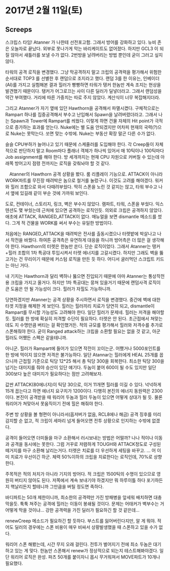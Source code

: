# 2017년 2월 11일(토)

## Screeps
스크립스 타임!
Atanner 가 나한테 선전포고함. 그래서 방어를 강화하고 있다.
뉴비 존은 오늘자로 끝났다. 외부로 못나가게 막는 바리케이트도 없어졌다. 하지만 GCL3 이 되질 않아서 새틀러를 보낼 수가 없다. 2번방을 날려버리는 방법 뿐인데 굳이 그러고 싶지 않다.

타워의 공격 로직을 변경했다. 그냥 막공격하지 말고 크립의 공격력을 평가해서 위험한 순서대로 TOP3 를 선별한 후 랜덤으로 조지라고 했다. 랜덤 3를 한 이유는, 인베이더(AI)를 가지고 실험해본 결과 힐러가 빵빵하면 타워가 탱커 한놈만 계속 조지는 현상을 발견했기 때문이다. 탱커가 어그로끄는 사이 다른 딜러가 딜넣더라고. 그래서 랜덤성을 약간 부여했다. 거리에 따른 가중치는 따로 주지 않았다. 계산식이 너무 복잡해지더라.

그리고 Atanner가 자기 옆에 있던 Hawthorn을 공격해서 파멸시켰다. 구체적으로는 Rampart 하나를 집중공격해서 부수고 난입해서 Spawn을 날려버렸더라고. 그래서 나는 Spawn과 Tower에 Rampart를 씌웠다. 이렇게 하면 건물 자체의 Hit point가 극적으로 증가하는 효과를 얻는다. Nuke에는 별 도움 안되겠지만 어차피 현재의 국력(?)으로 Nuke는 못막는다. 쏘면 맞는 수밖에. Nuke는 부동산 확장 말곤 다른 수가 없다.

슬슬 CPU부하가 늘어나고 있기 때문에 스케줄러를 도입해야 한다. 각 Creep들이 자체적으로 판단하지 말고 Room마다 플래너 객체가 하나씩 있어서 매 10틱이나 100틱마다 Job assignment를 해야 한다. 방 세개까지는 현재 CPU 자원으로 커버칠 수 있는데 아래쪽 방어고지 점령 전까지는 로직을 갖춰놔야 할 것 같다.

ᅟAtanner의 Hawthorn 공격 상황을 봤다. 룸 리플레이 기능으로. ATTACK이 아니라 WORK파트를 무진장 때려박은 놈으로 철거를 눌렀구나. 이것도 고려를 해야겠다.
워커와 힐러 조합으로 와서 다때려부쉈다. 딱히 스폰을 노린 것 같지는 않고, 타워 부수고 나서 옆에 있길래 같이 부순 것에 가까워 보인다.

도로, 컨테이너, 스토리지, 링크, 벽은 부수지 않았다. 램파트, 타워, 스폰을 부쉈다. 익스텐션도 몇 부쉈는데 근처에 있으면 공격하는 로직인듯. 의외로 크립은 공격하지 않았다. 애초에 ATTACK, RANGED_ATTACK이 없다. 매뉴얼을 보면 dismantle 메소드를 썼다. 그게 적 건물을 WORK를 써서 부수는 유일한 방법이다.

처음에는 RANGED_ATTACK을 때려박은 전사를 출동시켰으나 터렛밭에 박살나고 나서 작전을 바꿨다. 하여튼 공격측은 유연하게 대응을 하니까 방어측은 더 많은 걸 생각해야 한다.
Hawthorn의 터렛은 한놈만 쏜다. 단순 로직이었다. 그래서 Atanner는 탱커+힐러 조합의 1차 특공대 투입시켜서 터렛 에너지를 고갈시켰다.
하지만 그래도 벽을 뚫고가는 건 무리이기 때문에 커스텀 로직을 만든 듯 하다. 어디서 굴러먹던 스크립트 키드는 아닌 거다.

내 기지는 Hawthorn과 달리 벽하나 뚫으면 진입되기 때문에 아마 Atanner는 통상작전용 크립을 가지고 올거다. 하지만 1차 특공대는 뭉쳐 있을거기 때문에 랜덤사격 로직이 큰 도움은 안 될 가능성이 크다. 힐러가 자힐도 가능하니까.

당연하겠지만 Atanner는 공격 상황을 주시하면서 로직을 변경했다. 중간에 벽에 대한 타겟 지정을 해제한 게 보인다. 힐러는 힐러끼리 치료가 당연히 되고, dismantle이 Rampart를 무시할 가능성도 고려해야 한다. 일단 힐러가 문제네. 힐러는 저격을 해야할듯. 힐러를 한 방에 확실히 저격할 수단이 필요하다. 터렛은 안 된다. 초근접에서 쳐맞는데도 지 수명만큼 버티는 걸 확인했거든. 적의 규모를 평가해서 힐러와 저격수를 추가로 스폰해줘야 한다. 굳이 Ranged attack하는 크립을 소환할 필요는 없을 것 같고, 아군 힐러도 어쨌든 스펙은 같을테니까.

아니군. 힐러가 Rampart에 들어가 있으면 작전이 꼬이는군. 어쨌거나 5000포인트를 한 방에 먹이지 않으면 저격은 불가능하다.
일단 Atannar는 힐러에게 HEAL 25개를 꼽으니까 근접힐 기준으로 틱당 12*25 해서 총 틱당 300을 회복한다. 최소한 틱당 300을 넘기는 대미지를 줘야 승산이 있단 얘기다. 두놈이 붙어 600이 될 수도 있지만 일단 300보다 높은 대미지가 필요하다는 점만 고려해보자.

값싼 ATTACK(80에너지)이 틱당 30으로, 이거 11개면 힐러를 이길 수 있다. 넉넉하게 15개 꼽는다고 하면 에너지 요구치가 1200이다. 다행히 본진의 에너지 동원력은 2300이다. 본진이 공격받을 때 워리어 두놈과 힐러 두놈이 있으면 어떻게 상대가 될 듯. 물론 워리어가 쳐맞아서 못움직이기 전에 힐은 해줘야 한다.

주변 방 상황을 볼 형편이 아니라서(옵저버가 없음, RCL8에나 해금) 공격 징후를 미리 감지할 순 없고, 적 크립이 세마리 넘게 들어오면 전투 상황으로 인지하는 수밖에 없겠다.

공격이 들어오면 더미들을 마구 소환해서 러시보내는 방법은 어떨까? 나나 적이나 이동과 공격을 동시에는 못한다. 그럼 거꾸로 저렴하게 TOUGH와 ATTACK정도로 구성된 떼거지를 마구 소환해 날리는거다. 터렛은 치료를 더 우선하게 세팅을 바꾸고. ... 어 이미 치료가 우선이긴 하군. 체력 50%이하의 크립을 치료한다는 로직인데, 70%로 상향한다.

주목적은 적의 처치가 아니라 기지의 방어다. 적 크립은 1500틱의 수명이 있으므로 영원히 버티지 않아도 된다. 저쪽에서 계속 보내기야 하겠지만 뭐 하루이틀 하다 포기하든지 핵날리든지 할테니까 그만큼을 버틸 정도면 족하다.

바디파트는 50개 제한이니까, 최소한의 공격력만 가진 방패병을 앞세워 배치하면 대충 막을듯. 툭툭 쳐주는 공격에 힐러는 이동이 봉쇄될 것이다. 문제는 어태커가 벽부수는 거 어떻게 막을 것이냐... 강한 공격력을 가진 딜러가 필요하긴 할 것 같은데...

renewCreep 메소드가 필요하긴 할 듯하다. 부스트를 잃어버린다지만, 알 게 뭐야. 적어도 딜러의 경우에는 스폰 비용이 매우 비싸서 상황발생했을 때 스폰하고 있을 수가 없다.


워리어 스폰 해봤는데, 시간 무지 오래 걸린다. 전투가 벌어지기 전에 최소 두놈은 대기하고 있는 게 맞다. 한놈만 스폰해서 renew가 정상적으로 되는지 테스트해봐야겠다.
일단 워리어 로직은 완성. 파츠 50개를 붙이자니 몹시 무거워져서 MOVE파트가 10개나 필요했다.
